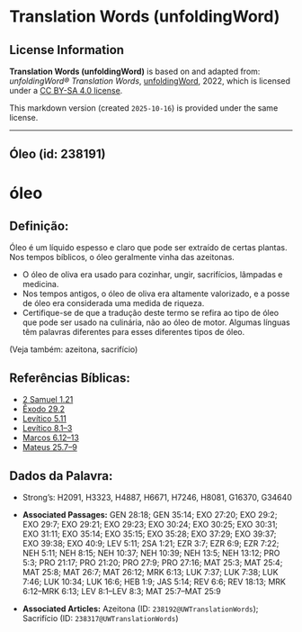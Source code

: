 # Translation Words (unfoldingWord)

## License Information

**Translation Words (unfoldingWord)** is based on and adapted from: _unfoldingWord® Translation Words_, [unfoldingWord](https://unfoldingword.org/utw), 2022, which is licensed under a [CC BY-SA 4.0 license](https://creativecommons.org/licenses/by-sa/4.0/legalcode.en).

This markdown version (created `2025-10-16`) is provided under the same license.



--------------------------------

## Óleo (id: 238191)

óleo
====

Definição:
----------

Óleo é um líquido espesso e claro que pode ser extraído de certas plantas. Nos tempos bíblicos, o óleo geralmente vinha das azeitonas.

* O óleo de oliva era usado para cozinhar, ungir, sacrifícios, lâmpadas e medicina.
* Nos tempos antigos, o óleo de oliva era altamente valorizado, e a posse de óleo era considerada uma medida de riqueza.
* Certifique\-se de que a tradução deste termo se refira ao tipo de óleo que pode ser usado na culinária, não ao óleo de motor. Algumas línguas têm palavras diferentes para esses diferentes tipos de óleo.

(Veja também: azeitona, sacrifício)

Referências Bíblicas:
---------------------

* [2 Samuel 1\.21](https://ref.ly/2Sam1:21)
* [Êxodo 29\.2](https://ref.ly/Exod29:2)
* [Levítico 5\.11](https://ref.ly/Lev5:11)
* [Levítico 8\.1–3](https://ref.ly/Lev8:1-Lev8:3)
* [Marcos 6\.12–13](https://ref.ly/Mark6:12-Mark6:13)
* [Mateus 25\.7–9](https://ref.ly/Matt25:7-Matt25:9)

Dados da Palavra:
-----------------

* Strong’s: H2091, H3323, H4887, H6671, H7246, H8081, G16370, G34640

* **Associated Passages:** GEN 28:18; GEN 35:14; EXO 27:20; EXO 29:2; EXO 29:7; EXO 29:21; EXO 29:23; EXO 30:24; EXO 30:25; EXO 30:31; EXO 31:11; EXO 35:14; EXO 35:15; EXO 35:28; EXO 37:29; EXO 39:37; EXO 39:38; EXO 40:9; LEV 5:11; 2SA 1:21; EZR 3:7; EZR 6:9; EZR 7:22; NEH 5:11; NEH 8:15; NEH 10:37; NEH 10:39; NEH 13:5; NEH 13:12; PRO 5:3; PRO 21:17; PRO 21:20; PRO 27:9; PRO 27:16; MAT 25:3; MAT 25:4; MAT 25:8; MAT 26:7; MAT 26:12; MRK 6:13; LUK 7:37; LUK 7:38; LUK 7:46; LUK 10:34; LUK 16:6; HEB 1:9; JAS 5:14; REV 6:6; REV 18:13; MRK 6:12–MRK 6:13; LEV 8:1–LEV 8:3; MAT 25:7–MAT 25:9
* **Associated Articles:** Azeitona (ID: `238192@UWTranslationWords`); Sacrifício (ID: `238317@UWTranslationWords`)

